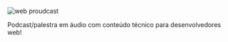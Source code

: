 ![web proudcast](http://i.imgur.com/2zq5WuQ.png)

Podcast/palestra em áudio com conteúdo técnico para desenvolvedores web!
